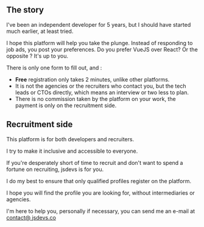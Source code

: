 ## The story

I've been an independent developer for 5 years, but I should have started much earlier, at least tried.

I hope this platform will help you take the plunge. Instead of responding to job ads, you post your preferences. Do you prefer VueJS over React? Or the opposite ? It's up to you.

There is only one form to fill out, and :

 - **Free** registration only takes 2 minutes, unlike other platforms.
 - It is not the agencies or the recruiters who contact you, but the tech leads or CTOs directly, which means an interview or two less to plan.
 - There is no commission taken by the platform on your work, the payment is only on the recruitment side.

## Recruitment side

This platform is for both developers and recruiters.

I try to make it inclusive and accessible to everyone.

If you're desperately short of time to recruit and don't want to spend a fortune on recruiting, jsdevs is for you.

I do my best to ensure that only qualified profiles register on the platform.

I hope you will find the profile you are looking for, without intermediaries or agencies.

I'm here to help you, personally if necessary, you can send me an e-mail at <a href="mailto:contact@jsdevs.co" class="underline">contact@ jsdevs.co</a>
